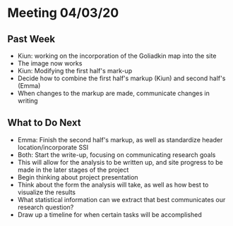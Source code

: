 # Meeting 04/03/20

## Past Week 
* Kiun: working on the incorporation of the Goliadkin map into the site
* The image now works
* Kiun: Modifying the first half's mark-up
* Decide how to combine the first half's markup (Kiun) and second half's (Emma)
* When changes to the markup are made, communicate changes in writing 

## What to Do Next
* Emma: Finish the second half's markup, as well as standardize header location/incorporate SSI 
* Both: Start the write-up, focusing on communicating research goals
* This will allow for the analysis to be written up, and site progress to be made in the later stages of the project
* Begin thinking about project presentation 
* Think about the form the analysis will take, as well as how best to visualize the results
* What statistical information can we extract that best communicates our research question?
* Draw up a timeline for when certain tasks will be accomplished